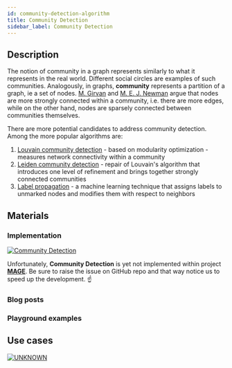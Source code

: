 ```yaml
---
id: community-detection-algorithm
title: Community Detection
sidebar_label: Community Detection
---
```


## Description

The notion of community in a graph represents similarly to what it represents in the real world. Different social circles are examples of such communities. Analogously, in graphs, **community** represents a partition of a graph, ie a set of nodes. [M. Girvan](https://scholar.google.com/citations?user=npKBI-oAAAAJ&hl=en) and [M. E. J. Newman](http://www-personal.umich.edu/~mejn/) argue that nodes are more strongly connected within a community, i.e. there are more edges, while on the other hand, nodes are sparsely connected between communities themselves.

There are more potential candidates to address community detection. Among the more popular algorithms are:
1. [Louvain community detection](https://en.wikipedia.org/wiki/Louvain_method) - based on modularity optimization - measures network connectivity within a community
2. [Leiden community detection](https://www.nature.com/articles/s41598-019-41695-z) - repair of Louvain's algorithm that introduces one level of refinement and brings together strongly connected communities
3. [Label propagation](https://en.wikipedia.org/wiki/Label_propagation_algorithm) - a machine learning technique that assigns labels to unmarked nodes and modifies them with respect to neighbors

## Materials

### Implementation

[![Community Detection](https://img.shields.io/badge/Not_implemented-EB3434?style=for-the-badge&logo=github&logoColor=white)](/mage/query-modules/cpp/community-detection)

Unfortunately, **Community Detection** is yet not implemented within project [**MAGE**](https://github.com/memgraph/mage). Be sure to raise the issue on GitHub repo and that way notice us to speed up the development. :point_up:


### Blog posts

### Playground examples

## Use cases

[![UNKNOWN](https://img.shields.io/badge/UNKNOWN-Application-8A477F?style=for-the-badge)](/mage/query-modules/python/node-similarity)

